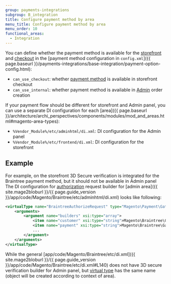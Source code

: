 ```yaml
---
group: payments-integrations
subgroup: B_integration
title: Configure payment method by area
menu_title: Configure payment method by area
menu_order: 10
functional_areas:
  - Integration
---
```


You can define whether the payment method is available for the [storefront](https://glossary.magento.com/storefront) and [checkout](https://glossary.magento.com/checkout) in the [payment method configuration in `config.xml`]({{ page.baseurl }}/payments-integrations/base-integration/payment-option-config.html):

- `can_use_checkout`: whether [payment method](https://glossary.magento.com/payment-method) is available in storefront checkout
- `can_use_internal`: whether payment method is available in [Admin](https://glossary.magento.com/admin) order creation 

If your payment flow should be different for storefront and Admin panel, you can use a separate DI configuration for each [area]({{ page.baseurl }}/architecture/archi_perspectives/components/modules/mod_and_areas.html#magento-area-types):

- `%Vendor_Module%/etc/adminhtml/di.xml`: DI configuration for the Admin panel
- `%Vendor_Module%/etc/frontend/di.xml`: DI configuration for the storefront

## Example

For example, on the storefront 3D Secure verification is integrated for the Braintree payment method, but it should not be available in Admin panel
The DI configuration for [authorization](https://glossary.magento.com/authorization) request builder for [admin area]({{ site.mage2bloburl }}/{{ page.guide_version }}/app/code/Magento/Braintree/etc/adminhtml/di.xml) looks like following:

```xml
<virtualType name="BraintreeAuthorizeRequest" type="Magento\Payment\Gateway\Request\BuilderComposite">
    <arguments>
        <argument name="builders" xsi:type="array">
            <item name="customer" xsi:type="string">Magento\Braintree\Gateway\Request\CustomerDataBuilder</item>
            <item name="payment" xsi:type="string">Magento\Braintree\Gateway\Request\PaymentDataBuilder</item>
            ...
        </argument>
    </arguments>
</virtualType>
```

While the general [app/code/Magento/Braintree/etc/di.xml]({{ site.mage2bloburl }}/{{ page.guide_version }}/app/code/Magento/Braintree/etc/di.xml#L140) does not
have 3D secure verification builder for Admin panel, but [virtual type](https://glossary.magento.com/virtual-type) has the same name (object will be created according to context of area).
